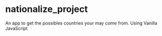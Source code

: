 # nationalize_project


An app to get the possibles countries your may come from. Using Vanilla JavaScript
